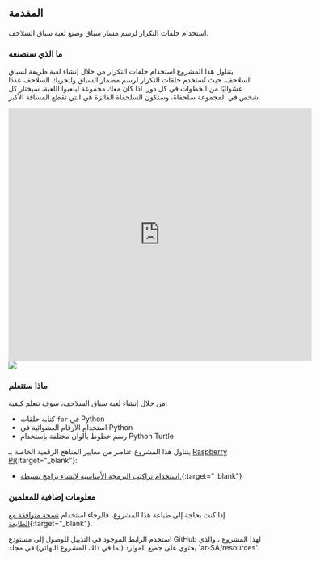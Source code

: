 ## المقدمة

استخدام حلقات التكرار لرسم مسار سباق وصنع لعبة سباق السلاحف.

### ما الذي ستصنعه

يتناول هذا المشروع استخدام حلقات التكرار من خلال إنشاء لعبة طريفة لسباق السلاحف. حيث تُستخدم حلقات التكرار لرسم مضمار السباق ولتحريك السلاحف عددًا عشوائيًا من الخطوات في كل دور. اذا كان معك مجموعة ليلعبوا اللعبة، سيختار كل شخص في المجموعة سلحفاةً، وستكون السلحفاة الفائزة هي التي تقطع المسافة الأكبر.

<div class="trinket">
  <iframe src="https://trinket.io/embed/python/9339862606?outputOnly=true&start=result" width="600" height="500" frameborder="0" marginwidth="0" marginheight="0" allowfullscreen>
  </iframe>
  <img src="images/race-finished.png">
</div>

### ماذا ستتعلم

من خلال إنشاء لعبة سباق السلاحف، سوف تتعلم كيفية:

+ كتابة حلقات `for` في Python
+ استخدام الأرقام العشوائية في Python
+ رسم خطوط بألوان مختلفة بإستخدام Python Turtle

يتناول هذا المشروع عناصر من معايير المناهج الرقمية الخاصة بـ [Raspberry Pi](https://rpf.io/curriculum){:target="_blank"}:

+ [استخدام تراكيب البرمجة الأساسية لإنشاء برامج بسيطة.](https://www.raspberrypi.org/curriculum/programming/creator/){:target="_blank"}

### معلومات إضافية للمعلمين

إذا كنت بحاجة إلى طباعة هذا المشروع، فالرجاء استخدام [نسخة متوافقة مع الطابعة](https://projects.raspberrypi.org/ar-SA/projects/turtle-race/print){:target="_blank"}.

استخدم الرابط الموجود في التذييل للوصول إلى مستودع GitHub لهذا المشروع ، والذي يحتوي على جميع الموارد (بما في ذلك المشروع النهائي) في مجلد 'ar-SA/resources'.
